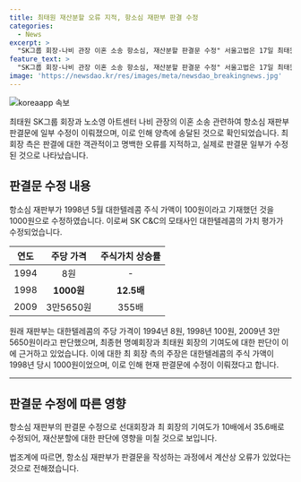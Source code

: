 ```yaml
---
title: 최태원 재산분할 오류 지적, 항소심 재판부 판결 수정
categories:
  - News
excerpt: >
  "SK그룹 회장-나비 관장 이혼 소송 항소심, 재산분할 판결문 수정" 서울고법은 17일 최태원 SK그룹 회장과 노소영 아트센터 나비 관장의 이혼 소송 판결문을 수정한 것으로 확인됐다. 재산분할 관련 오류 지적에 따라 1998년 대한텔레콤 주식 가액을 1000원으로 수정하고, 최종현 명예회장과 최태원 회장의 기여도에 대한 판단을 수정했다. 이를 통해 소송 관련 이슈가 재조명되고 있다.
feature_text: >
  "SK그룹 회장-나비 관장 이혼 소송 항소심, 재산분할 판결문 수정" 서울고법은 17일 최태원 SK그룹 회장과 노소영 아트센터 나비 관장의 이혼 소송 판결문을 수정한 것으로 확인됐다. 재산분할 관련 오류 지적에 따라 1998년 대한텔레콤 주식 가액을 1000원으로 수정하고, 최종현 명예회장과 최태원 회장의 기여도에 대한 판단을 수정했다. 이를 통해 소송 관련 이슈가 재조명되고 있다.
image: 'https://newsdao.kr/res/images/meta/newsdao_breakingnews.jpg'
---
```


<p><img src="https://newsdao.kr/res/images/meta/newsdao_breakingnews.jpg" alt="koreaapp 속보" /></p>

<p data-ke-size="size16">최태원 SK그룹 회장과 노소영 아트센터 나비 관장의 이혼 소송 관련하여 항소심 재판부 판결문에 일부 수정이 이뤄졌으며, 이로 인해 양측에 송달된 것으로 확인되었습니다. 최 회장 측은 판결에 대한 객관적이고 명백한 오류를 지적하고, 실제로 판결문 일부가 수정된 것으로 나타났습니다. </p>

<h2 data-ke-size="size26">판결문 수정 내용</h2>

<p data-ke-size="size16">항소심 재판부가 1998년 5월 대한텔레콤 주식 가액이 100원이라고 기재했던 것을 1000원으로 수정하였습니다. 이로써 SK C&C의 모태사인 대한텔레콤의 가치 평가가 수정되었습니다.</p>

<table>
<thead>
<tr>
<th style="text-align: center;">연도</th>
<th style="text-align: center;">주당 가격</th>
<th style="text-align: center;">주식가치 상승률</th>
</tr>
</thead>
<tbody>
<tr>
<td style="text-align: center;">1994</td>
<td style="text-align: center;">8원</td>
<td style="text-align: center;">-</td>
</tr>
<tr>
<td style="text-align: center;">1998</td>
<td style="text-align: center;"><b>1000원</b></td>
<td style="text-align: center;"><b>12.5배</b></td>
</tr>
<tr>
<td style="text-align: center;">2009</td>
<td style="text-align: center;">3만5650원</td>
<td style="text-align: center;">355배</td>
</tr>
</tbody>
</table>

<p data-ke-size="size16">원래 재판부는 대한텔레콤의 주당 가격이 1994년 8원, 1998년 100원, 2009년 3만5650원이라고 판단했으며, 최종현 명예회장과 최태원 회장의 기여도에 대한 판단이 이에 근거하고 있었습니다. 이에 대한 최 회장 측의 주장은 대한텔레콤의 주식 가액이 1998년 당시 1000원이었으며, 이로 인해 현재 판결문에 수정이 이뤄졌다고 합니다. </p>

<hr>

<h2 data-ke-size="size26">판결문 수정에 따른 영향</h2>

<p data-ke-size="size16">항소심 재판부의 판결문 수정으로 선대회장과 최 회장의 기여도가 10배에서 35.6배로 수정되어, 재산분할에 대한 판단에 영향을 미칠 것으로 보입니다.</p>

<p data-ke-size="size16">법조계에 따르면, 항소심 재판부가 판결문을 작성하는 과정에서 계산상 오류가 있었다는 것으로 전해졌습니다.</p>

